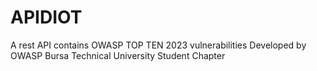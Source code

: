 # APIDIOT
 A rest API contains OWASP TOP TEN 2023 vulnerabilities
 Developed by OWASP Bursa Technical University Student Chapter
